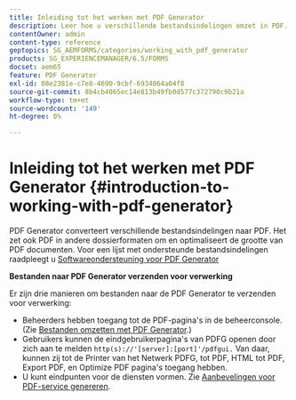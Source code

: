 ```yaml
---
title: Inleiding tot het werken met PDF Generator
description: Leer hoe u verschillende bestandsindelingen omzet in PDF. Het zet ook PDF in andere dossierformaten om en optimaliseert de grootte van PDF documenten.
contentOwner: admin
content-type: reference
geptopics: SG_AEMFORMS/categories/working_with_pdf_generator
products: SG_EXPERIENCEMANAGER/6.5/FORMS
docset: aem65
feature: PDF Generator
exl-id: 08e2381e-c7e8-4690-9cbf-6934064a04f8
source-git-commit: 8b4cb4065ec14e813b49fb0d577c372790c9b21a
workflow-type: tm+mt
source-wordcount: '149'
ht-degree: 0%

---
```


# Inleiding tot het werken met PDF Generator {#introduction-to-working-with-pdf-generator}

PDF Generator converteert verschillende bestandsindelingen naar PDF. Het zet ook PDF in andere dossierformaten om en optimaliseert de grootte van PDF documenten. Voor een lijst met ondersteunde bestandsindelingen raadpleegt u [Softwareondersteuning voor PDF Generator](/help/forms/using/aem-forms-jee-supported-platforms.md)

**Bestanden naar PDF Generator verzenden voor verwerking**

Er zijn drie manieren om bestanden naar de PDF Generator te verzenden voor verwerking:

* Beheerders hebben toegang tot de PDF-pagina&#39;s in de beheerconsole. (Zie [Bestanden omzetten met PDF Generator](/help/forms/using/admin-help/converting-files-using-pdf-generator.md).)
* Gebruikers kunnen de eindgebruikerpagina&#39;s van PDFG openen door zich aan te melden `http(s)://'[server]:[port]'/pdfgui.` Van daar, kunnen zij tot de Printer van het Netwerk PDFG, tot PDF, HTML tot PDF, Export PDF, en Optimize PDF pagina&#39;s toegang hebben.
* U kunt eindpunten voor de diensten vormen. Zie <!--Fix broken link to Managing Endpoints --> [Aanbevelingen voor PDF-service genereren](configuring-watched-folder-endpoints.md#generate-pdf-service-recommendations).
